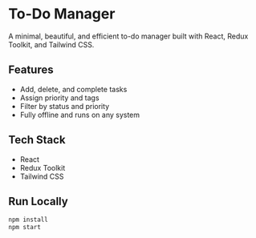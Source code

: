 # To-Do Manager

A minimal, beautiful, and efficient to-do manager built with React, Redux Toolkit, and Tailwind CSS.

## Features

- Add, delete, and complete tasks
- Assign priority and tags
- Filter by status and priority
- Fully offline and runs on any system

## Tech Stack

- React
- Redux Toolkit
- Tailwind CSS

## Run Locally

```bash
npm install
npm start
```
